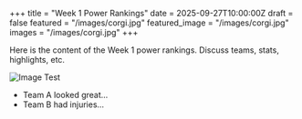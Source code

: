 +++
title = "Week 1 Power Rankings"
date = 2025-09-27T10:00:00Z
draft = false
featured = "/images/corgi.jpg"
featured_image = "/images/corgi.jpg"
images = "/images/corgi.jpg"
+++

Here is the content of the Week 1 power rankings. Discuss teams, stats, highlights, etc.

![Image Test](/images/5.jpg)

- Team A looked great...
- Team B had injuries...
